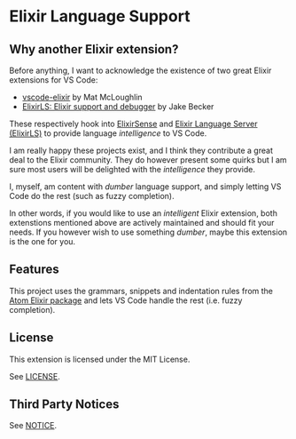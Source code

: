 # Elixir Language Support

## Why another Elixir extension?

Before anything, I want to acknowledge the existence of two great Elixir extensions for VS Code:

- [vscode-elixir](https://marketplace.visualstudio.com/items?itemName=mjmcloug.vscode-elixir) by Mat McLoughlin
- [ElixirLS: Elixir support and debugger](https://marketplace.visualstudio.com/items?itemName=JakeBecker.elixir-ls) by Jake Becker

These respectively hook into [ElixirSense](https://github.com/msaraiva/elixir_sense) and [Elixir Language Server (ElixirLS)](https://github.com/JakeBecker/elixir-ls) to provide language _intelligence_ to VS Code.

I am really happy these projects exist, and I think they contribute a great deal to the Elixir community. They do however present some quirks but I am sure most users will be delighted with the _intelligence_ they provide.

I, myself, am content with _dumber_ language support, and simply letting VS Code do the rest (such as fuzzy completion).

In other words, if you would like to use an _intelligent_ Elixir extension, both extenstions mentioned above are actively maintained and should fit your needs. If you however wish to use something _dumber_, maybe this extension is the one for you.

## Features

This project uses the grammars, snippets and indentation rules from the [Atom Elixir package](https://github.com/elixir-editors/language-elixir) and lets VS Code handle the rest (i.e. fuzzy completion).

## License

This extension is licensed under the MIT License.

See [LICENSE](LICENSE).

## Third Party Notices

See [NOTICE](NOTICE).
